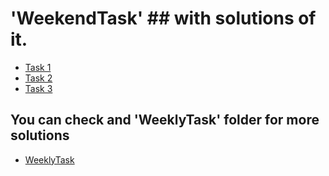 # 'WeekendTask'  ## with solutions of it.
- [Task 1](https://justlolx.github.io/WeekendTask/1Task.html)
- [Task 2](https://justlolx.github.io/WeekendTask/2Task.html)
- [Task 3](https://justlolx.github.io/WeekendTask/3Task.html)


## You can check and 'WeeklyTask' folder for more solutions
- [WeeklyTask](https://justlolx.github.io/WeeklyTask)